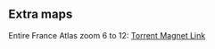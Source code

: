 ## Extra maps
Entire France Atlas zoom 6 to 12: [Torrent Magnet Link](https://tinyurl.com/MUI-atlas-France-6-12)

